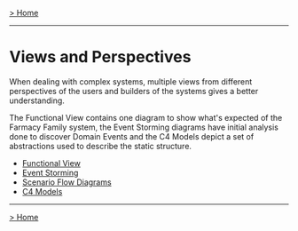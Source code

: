 [> Home](../README.md)

---

# Views and Perspectives

When dealing with complex systems, multiple views from different perspectives of the users and builders of the systems gives a better understanding.

The Functional View contains one diagram to show what's expected of the Farmacy Family system, the Event Storming diagrams have initial analysis done to discover Domain Events and the C4 Models depict a set of abstractions used to describe the static structure. 

- [Functional View](FunctionalView/README.md)
- [Event Storming](EventStorming/README.md)
- [Scenario Flow Diagrams](scenarios/README.md)
- [C4 Models](C4Models/README.md)


------

[> Home](../README.md)

